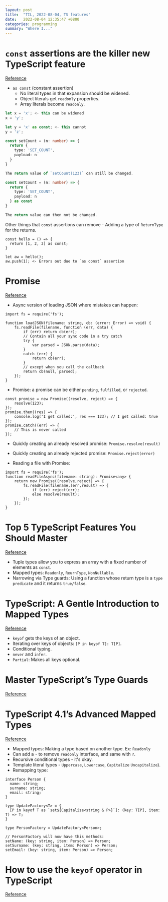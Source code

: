 ```yaml
---
layout: post
title:  "TIL, 2022-08-04, TS features"
date:   2022-08-04 12:35:47 +0800
categories: programming
summary: "Where I..."
---
```


# `const` assertions are the killer new TypeScript feature
[Reference](https://blog.logrocket.com/const-assertions-are-the-killer-new-typescript-feature-b73451f35802/)

- `as const` (constant assertion)
  - No literal types in that expansion should be widened.
  - Object literals get `readonly` properties.
  - Array literals become `readonly`.

``` ts
let x = 'x'; <- this can be widened
x = 'y';

let y = 'x' as const; <- this cannot
y = 'z';

const setCount = (n: number) => {
  return {
    type: 'SET_COUNT',
    payload: n
  }
}

The return value of `setCount(123)` can still be changed.

const setCount = (n: number) => {
  return {
    type: 'SET_COUNT',
    payload: n
  } as const
}

The return value can then not be changed.
```

Other things that `const` assertions can remove - Adding a type of `ReturnType` for the returns.

```
const hello = () => {
  return [1, 2, 3] as const;
}

let aw = hello();
aw.push(1); <- Errors out due to `as const` assertion
```

# Promise
[Reference](https://basarat.gitbook.io/typescript/future-javascript/promise)

- Async version of loading JSON where mistakes can happen:

```
import fs = require('fs');

function loadJSON(filename: string, cb: (error: Error) => void) {
    fs.readFile(filename, function (err, data) {
        if (err) return cb(err);
        // Contain all your sync code in a try catch
        try {
            var parsed = JSON.parse(data);
        }
        catch (err) {
            return cb(err);
        }
        // except when you call the callback
        return cb(null, parsed);
    });
}
```

- Promise: a promise can be either `pending`, `fulfilled`, or `rejected`.

```
const promise = new Promise((resolve, reject) => {
    resolve(123);
});
promise.then((res) => {
    console.log('I get called:', res === 123); // I get called: true
});
promise.catch((err) => {
    // This is never called
});
```

- Quickly creating an already resolved promise: `Promise.resolve(result)`
- Quickly creating an already rejected promise: `Promise.reject(error)`

- Reading a file with Promise:

```
import fs = require('fs');
function readFileAsync(filename: string): Promise<any> {
    return new Promise((resolve,reject) => {
        fs.readFile(filename,(err,result) => {
            if (err) reject(err);
            else resolve(result);
        });
    });
}
```

# Top 5 TypeScript Features You Should Master
[Reference](https://betterprogramming.pub/top-5-typescript-features-you-should-master-2358db9ab3d5)

- Tuple types allow you to express an array with a fixed number of elements as `const`.
- Mapped types: `Readonly`, `ReurnType`, `NonNullable`.
- Narrowing via Type guards: Using a function whose return type is a `type predicate` and it returns `true/false`.

# TypeScript: A Gentle Introduction to Mapped Types
[Reference](https://betterprogramming.pub/typescript-a-gentle-introduction-to-mapped-types-f65e45fa2598)

- `keyof` gets the keys of an object.
- Iterating over keys of objects: `[P in keyof T]: T[P]`.
- Conditional typing.
- `never` and `infer`.
- `Partial`: Makes all keys optional.

# Master TypeScript’s Type Guards
[Reference](https://betterprogramming.pub/master-typescripts-type-guards-1fd5436bc6f2)

# TypeScript 4.1’s Advanced Mapped Types
[Reference](https://betterprogramming.pub/typescript-4-1s-advanced-mapped-types-eba9a2ba7a9)

- Mapped types: Making a type based on another type. Ex: `Readonly`
- Can add a `-` to remove `readonly` interface, and same with `?`.
- Recursive conditional types - it's okay.
- Template literal types - `Uppercase`, `Lowercase`, `Capitalize` `Uncapitalize`).
- Remapping type:

```
interface Person {
  name: string;
  surname: string;
  email: string;
}

type UpdateFactory<T> = {
  [P in keyof T as `set${Capitalize<string & P>}`]: (key: T[P], item: T) => T;
}

type PersonFactory = UpdateFactory<Person>;

// PersonFactory will now have this methods:
setName: (key: string, item: Person) => Person;
setSurname: (key: string, item: Person) => Person;
setEmail: (key: string, item: Person) => Person;
```

# How to use the `keyof` operator in TypeScript
[Reference](https://blog.logrocket.com/how-to-use-keyof-operator-typescript/)
